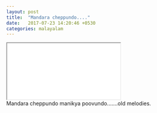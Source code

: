 ```yaml
---
layout: post
title:  "Mandara cheppundo...."
date:   2017-07-23 14:20:46 +0530
categories: malayalam
---
```



<div class="embed-responsive embed-responsive-16by9">
  <iframe class="embed-responsive-item" src="//www.youtube.com/embed/vyh6i2H4Xlg?rel=0" allowfullscreen></iframe>
</div>
Mandara cheppundo manikya poovundo.......old melodies.


